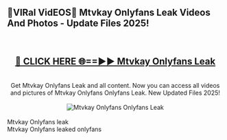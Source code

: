 <h2>🔴VIRal VidEOS🔴 Mtvkay Onlyfans Leak Videos And Photos - Update Files 2025!</h2>
<br>
<div align="center">
<h2><a href="https://213.232.235.80/live/video.php?q=mtvkay-onlyfans" rel="nofollow">🔴 CLICK HERE 🌐==►► Mtvkay Onlyfans Leak</a></h2>
<br>
Get Mtvkay Onlyfans Leak and all content. Now you can access all videos and pictures of Mtvkay Onlyfans Onlyfans Leak. New Updated Files 2025!
<br>
<br>
<a href="https://213.232.235.80/live/video.php?q=mtvkay-onlyfans" rel="nofollow" data-target="animated-image.originalLink"><img src="https://i.imgur.com/dJHk4Zq.gif" alt="Mtvkay Onlyfans Onlyfans Leak" style="max-width: 100%; display: inline-block;" data-target="animated-image.originalImage"></a>
</div>
<br>
Mtvkay Onlyfans leak<br>
Mtvkay Onlyfans leaked onlyfans